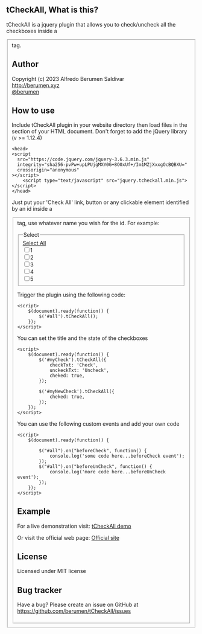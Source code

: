 ## tCheckAll, What is this?

tCheckAll is a jquery plugin that allows you to check/uncheck all the checkboxes inside a <fieldset> tag. <br>

## Author

Copyright (c) 2023 Alfredo Berumen Saldivar <br>
<a target="_blank" href="http://berumen.xyz">http://berumen.xyz</a> <br>
<a target="_blank" href="https://twitter.com/berumen">@berumen</a><br>

## How to use

Include tCheckAll plugin in your website directory then load files in the <head> section of your HTML document.
Don't forget to add the jQuery library (v >= 1.12.4)

    <head>
    <script
      src="https://code.jquery.com/jquery-3.6.3.min.js"
      integrity="sha256-pvPw+upLPUjgMXY0G+8O0xUf+/Im1MZjXxxgOcBQBXU="
      crossorigin="anonymous"
    ></script>
        <script type="text/javascript" src="jquery.tcheckall.min.js"></script>
    </head>

Just put your 'Check All' link, button or any clickable element identified by an id inside a <fieldset> tag, use whatever name you wish for the id.
For example:

<form id="my_id">
<fieldset>
<legend>Select</legend>
<a href="javascript:void(0)" id="all"> Select All</a><br />
<input type="checkbox" name="my_name[]" value="1" />1<br />
<input type="checkbox" name="my_name[]" value="2" />2<br />
<input type="checkbox" name="my_name[]" value="3" />3<br />
<input type="checkbox" name="my_name[]" value="4" />4<br />
<input type="checkbox" name="my_name[]" value="5" />5<br />
</fieldset>
</form>

Trigger the plugin using the following code:

    <script>
        $(document).ready(function() {
        	$('#all').tCheckAll();
        });
    </script>

You can set the title and the state of the checkboxes

    <script>
        $(document).ready(function() {
        	$('#myCheck').tCheckAll({
                checkTxt: 'Check',
                unckeckTxt: 'Uncheck',
                cheked: true,
            });

            $('#myNewCheck').tCheckAll({
                cheked: true,
            });
        });
    </script>

You can use the following custom events and add your own code

    <script>
        $(document).ready(function() {

    		$("#all").on("beforeCheck", function() {
    			console.log('some code here...beforeCheck event');
    		});
    		$("#all").on("beforeUnCheck", function() {
    			console.log('more code here...beforeUnCheck event');
    		});
        });
    </script>

## Example

For a live demonstration visit:
<a href="https://codepen.io/berumen/pen/yLxPWPm" target="_blank">tCheckAll demo</a>

Or visit the official web page:
<a href="http://berumen.github.io/tCheckAll/" target="_blank">Official site</a>

## License

Licensed under MIT license

## Bug tracker

Have a bug? Please create an issue on GitHub at https://github.com/berumen/tCheckAll/issues
